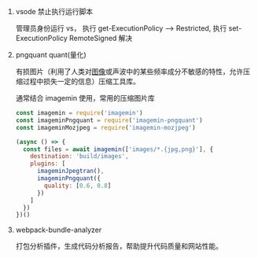 1. vsode 禁止执行运行脚本

   管理员身份运行 vs， 执行 get-ExecutionPolicy --> Restricted, 执行 set-ExecutionPolicy RemoteSigned 解决

2. pngquant  quant(量化)

   有损图片（利用了人类对[图像](https://baike.baidu.com/item/图像/773234)或声波中的某些频率成分不敏感的特性，允许压缩过程中损失一定的信息）压缩工具库。

   通常结合 imagemin 使用，常用的压缩图片库

   ```javascript
   const imagemin = require('imagemin')
   const imageminPngquant = require('imagemin-pngquant')
   const imageminMozjpeg = require('imagemin-mozjpeg')
   
   (async () => {
     const files = await imagemin(['images/*.{jpg,png}'], {
       destination: 'build/images',
       plugins: [
         imageminJpegtran(),
         imageminPngquant({
           quality: [0.6, 0.8]
         })
       ]
     })
   })()
   ```

3. webpack-bundle-analyzer

   打包分析插件，生成代码分析报告，帮助提升代码质量和网站性能。